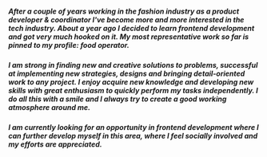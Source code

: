 ##### After a couple of years working in the fashion industry as a product developer & coordinator I've become more and more interested in the tech industry. About a year ago I decided to learn frontend development and got very much hooked on it. My most representative work so far is pinned to my profile: food operator. 

##### I am strong in finding new and creative solutions to problems, successful at implementing new strategies, designs and bringing detail-oriented work to any project. I enjoy acquire new knowledge and developing new skills with great enthusiasm to quickly perform my tasks independently. I do all this with a smile and I always try to create a good working atmosphere around me.

##### I am currently looking for an opportunity in frontend development where I can further develop myself in this area, where I feel socially involved and my efforts are appreciated.
